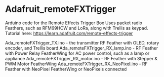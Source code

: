 # Adafruit_remoteFXTrigger
Arduino code for the Remote Effects Trigger Box 
Uses packet radio Feathers, such as RFM69HCW and LoRa, along with Trellis as keypad.
Tutorial here: https://learn.adafruit.com/remote-effects-trigger

Ada_remoteFXTrigger_TX.ino - the transmitter RF Feather with OLED, rotary encoder, and Trellis board
Ada_remoteFXTrigger_RX_lamp.ino - RF Feather with Power Relay FeatherWing for AC power control, such as a lamp or appliance
Ada_remoteFXTrigger_RX_motor.ino - RF Feather with Stepper & PWM Motor FeatherWing 
Ada_remoteFXTrigger_RX_NeoPixel.ino - RF Feather with NeoPixel FeatherWing or NeoPixels connected
